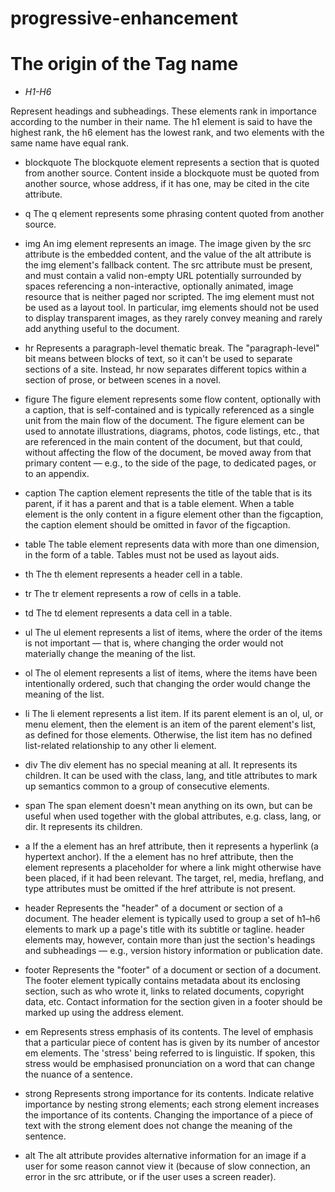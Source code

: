 # progressive-enhancement

# The origin of the Tag name

* *H1-H6* 

Represent headings and subheadings. These elements rank in importance according to the number in their name. The h1 element is said to have the highest rank, the h6 element has the lowest rank, and two elements with the same name have equal rank.

* blockquote
	The blockquote element represents a section that is quoted from another source.
Content inside a blockquote must be quoted from another source, whose address, if it has one, may be cited in the cite attribute.

* q
	The q element represents some phrasing content quoted from another source.

* img
	An img element represents an image. The image given by the src attribute is the embedded content, and the value of the alt attribute is the img element's fallback content.
The src attribute must be present, and must contain a valid non-empty URL potentially surrounded by spaces referencing a non-interactive, optionally animated, image resource that is neither paged nor scripted.
The img element must not be used as a layout tool. In particular, img elements should not be used to display transparent images, as they rarely convey meaning and rarely add anything useful to the document.

* hr
	Represents a paragraph-level thematic break. The "paragraph-level" bit means between blocks of text, so it can't be used to separate sections of a site. Instead, hr now separates different topics within a section of prose, or between scenes in a novel.

* figure
	The figure element represents some flow content, optionally with a caption, that is self-contained and is typically referenced as a single unit from the main flow of the document.
The figure element can be used to annotate illustrations, diagrams, photos, code listings, etc., that are referenced in the main content of the document, but that could, without affecting the flow of the document, be moved away from that primary content — e.g., to the side of the page, to dedicated pages, or to an appendix.

* caption
	The caption element represents the title of the table that is its parent, if it has a parent and that is a table element.
When a table element is the only content in a figure element other than the figcaption, the caption element should be omitted in favor of the figcaption.

* table
	The table element represents data with more than one dimension, in the form of a table. Tables must not be used as layout aids.

* th
	The th element represents a header cell in a table.

* tr
	The tr element represents a row of cells in a table.

* td
	The td element represents a data cell in a table.

* ul
	The ul element represents a list of items, where the order of the items is not important — that is, where changing the order would not materially change the meaning of the list.

* ol
	The ol element represents a list of items, where the items have been intentionally ordered, such that changing the order would change the meaning of the list.

* li
	The li element represents a list item. If its parent element is an ol, ul, or menu element, then the element is an item of the parent element's list, as defined for those elements. Otherwise, the list item has no defined list-related relationship to any other li element.

* div
	The div element has no special meaning at all. It represents its children. It can be used with the class, lang, and title attributes to mark up semantics common to a group of consecutive elements.

* span
	The span element doesn't mean anything on its own, but can be useful when used together with the global attributes, e.g. class, lang, or dir. It represents its children.

* a
	If the a element has an href attribute, then it represents a hyperlink (a hypertext anchor). If the a element has no href attribute, then the element represents a placeholder for where a link might otherwise have been placed, if it had been relevant.
The target, rel, media, hreflang, and type attributes must be omitted if the href attribute is not present.

* header
	Represents the "header" of a document or section of a document. The header element is typically used to group a set of h1–h6 elements to mark up a page's title with its subtitle or tagline. header elements may, however, contain more than just the section's headings and subheadings — e.g., version history information or publication date.

* footer
	Represents the "footer" of a document or section of a document. The footer element typically contains metadata about its enclosing section, such as who wrote it, links to related documents, copyright data, etc. Contact information for the section given in a footer should be marked up using the address element.

* em
	Represents stress emphasis of its contents. The level of emphasis that a particular piece of content has is given by its number of ancestor em elements. The 'stress' being referred to is linguistic. If spoken, this stress would be emphasised pronunciation on a word that can change the nuance of a sentence.

* strong
	Represents strong importance for its contents. Indicate relative importance by nesting strong elements; each strong element increases the importance of its contents. Changing the importance of a piece of text with the strong element does not change the meaning of the sentence.

* alt
	The alt attribute provides alternative information for an image if a user for some reason cannot view it (because of slow connection, an error in the src attribute, or if the user uses a screen reader).
